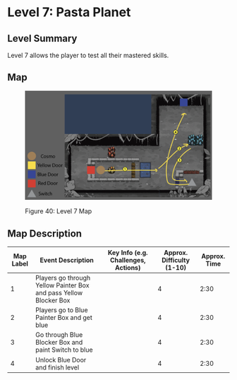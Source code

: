 # Level 7: Pasta Planet

## **Level Summary**

Level 7 allows the player to test all their mastered skills.

## **Map**

<figure><img src="../.gitbook/assets/image (52).png" alt=""><figcaption><p>Figure 40: Level 7 Map</p></figcaption></figure>

## **Map Description**

<table><thead><tr><th data-type="number">Map Label</th><th>Event Description</th><th>Key Info (e.g. Challenges, Actions)</th><th>Approx. Difficulty (1-10)</th><th>Approx. Time</th></tr></thead><tbody><tr><td>1</td><td>Players go through Yellow Painter Box and pass Yellow Blocker Box</td><td></td><td>4</td><td>2:30</td></tr><tr><td>2</td><td>Players go to Blue Painter Box and get blue</td><td></td><td>4</td><td>2:30</td></tr><tr><td>3</td><td>Go through Blue Blocker Box and paint Switch to blue</td><td></td><td>4</td><td>2:30</td></tr><tr><td>4</td><td>Unlock Blue Door and finish level</td><td></td><td>4</td><td>2:30</td></tr></tbody></table>
